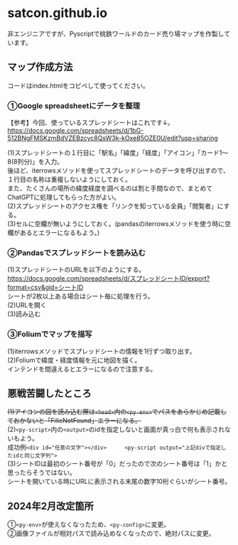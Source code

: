 # satcon.github.io
非エンジニアですが、Pyscriptで桃鉄ワールドのカード売り場マップを作製しています。  

## マップ作成方法
コードはindex.htmlをコピペして使ってください。
### ①Google spreadsheetにデータを整理
【参考】今回、使っているスプレッドシートはこれです↓。  
https://docs.google.com/spreadsheets/d/1bG-512BNgFMSKzmBdVZEBzcyc8QsW3k-kOxe85OZE0U/edit?usp=sharing  

(1)スプレッドシートの１行目に「駅名」「緯度」「経度」「アイコン」「カード1～8(8列分)」を入力。  
 後ほど、iterrowsメソッドを使ってスプレッドシートのデータを呼び出すので、１行目の名称は重複しないようにしておく。  
 また、たくさんの場所の緯度経度を調べるのは割と手間なので、まとめてChatGPTに処理してもらった方がよい。  
(2)スプレッドシートのアクセス権を「リンクを知っている全員」「閲覧者」にする。  
(3)セルに空欄が無いようにしておく。(pandasのiterrowsメソッドを使う時に空欄があるとエラーになるもよう。)  

### ②Pandasでスプレッドシートを読み込む
(1)スプレッドシートのURLを以下のようにする。  
https://docs.google.com/spreadsheets/d/スプレッドシートID/export?format=csv&gid=シートID  
シートが2枚以上ある場合はシート毎に処理を行う。    
(2)URLを開く  
(3)読み込む  

### ③Foliumでマップを描写
(1)iterrowsメソッドでスプレッドシートの情報を1行ずつ取り出す。  
(2)Foliumで緯度・経度情報を元に地図を描く。  
インテンドを間違えるとエラーになるので注意する。

## 悪戦苦闘したところ
~~(1)アイコンの図を読み込む際は```<head>```内の```<py-env>```でパスをあらかじめ記載しておかないと「FilieNotFound」エラーになる。~~  
(2)```<py-script>```内の```<output>```のidを指定しないと画面が真っ白で何も表示されないもよう。  
成功例```<div id="任意の文字"></div>  　 
<py-script output="上記divで指定したidと同じ文字列">```  
(3)シートIDは最初のシート番号が「0」だったので次のシート番号は「1」かと思ったらそうではない。  
シートを開いている時にURLに表示される末尾の数字10桁ぐらいがシート番号。

## 2024年2月改定箇所
①```<py-env>```が使えなくなったため、```<py-config>```に変更。  
②画像ファイルが相対パスで読み込めなくなったので、絶対パスに変更。
